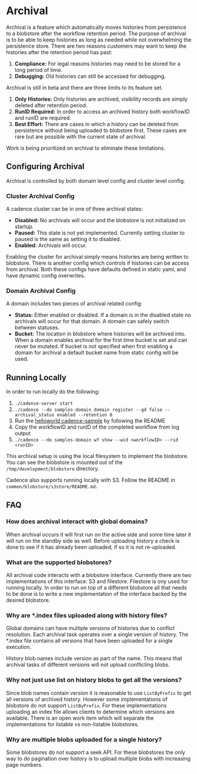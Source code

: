 # Archival

Archival is a feature which automatically moves histories from persistence to a blobstore after
the workflow retention period. The purpose of archival is to be able to keep histories as long as needed
while not overwhelming the persistence store. There are two reasons customers may want
to keep the histories after the retention period has past:
1. **Compliance:** For legal reasons histories may need to be stored for a long period of time.
2. **Debugging:** Old histories can still be accessed for debugging.

Archival is still in beta and there are three limits to its feature set.
1. **Only Histories:** Only histories are archived, visibility records are simply deleted after retention period.
2. **RunID Required:** In order to access an archived history both workflowID and runID are required.
2. **Best Effort:** There are cases in which a history can be deleted from persistence without
being uploaded to blobstore first. These cases are rare but are possible with the current state of archival.

Work is being prioritized on archival to eliminate these limitations.

## Configuring Archival

Archival is controlled by both domain level config and cluster level config. 

### Cluster Archival Config

A cadence cluster can be in one of three archival states:
  * **Disabled:** No archivals will occur and the blobstore is not initialized on startup.
  * **Paused:** This state is not yet implemented. Currently setting cluster to paused is the same as setting it to disabled.
  * **Enabled:** Archivals will occur.

Enabling the cluster for archival simply means histories are being written to blobstore. There is another
config which controls if histories can be access from archival. Both these configs have defaults defined in static yaml, and have dynamic config overwrites.

### Domain Archival Config

A domain includes two pieces of archival related config: 
  * **Status:** Either enabled or disabled. If a domain is in the disabled state no archivals will occur for that domain. 
  A domain can safely switch between statuses.
  * **Bucket:** The location in blobstore where histories will be archived into. When a domain enables archival
  for the first time bucket is set and can never be mutated. If bucket is not specified when first enabling
  a domain for archival a default bucket name from static config will be used.

## Running Locally

In order to run locally do the following:
1. `./cadence-server start`
2. `./cadence --do samples-domain domain register --gd false --archival_status enabled --retention 0`
3. Run the [helloworld cadence-sample](https://github.com/samarabbas/cadence-samples) by following the README
4. Copy the workflowID and runID of the completed workflow from log output
5. `./cadence --do samples-domain wf show --wid <workflowID> --rid <runID>`

This archival setup is using the local filesystem to implement the blobstore. You can see the blobstore is mounted
out of the `/tmp/development/blobstore` directory. 

Cadence also supports running locally with S3. Follow the README in `common/blobstore/s3store/README.md`.

## FAQ

### How does archival interact with global domains?
When archival occurs it will first run on the active side and some time later it will run on the standby side as well. 
Before uploading history a check is done to see if it has already been uploaded, if so it is not re-uploaded.

### What are the supported blobstores?
All archival code interacts with a blobstore interface. Currently there 
are two implementations of this interface: S3 and filestore. Filestore is ony used
for running locally. In order to run on top of a different blobstore all that needs
to be done is to write a new implementation of the interface backed by the desired blobstore.

### Why are *.index files uploaded along with history files?
Global domains can have multiple versions of histories due to conflict resolution. Each
archival task operates over a single version of history. The *.index file contains all versions that have been uploaded
for a single execution.

History blob names include version as part of the name. This means that archival tasks
of different versions will not upload conflicting blobs. 

### Why not just use list on history blobs to get all the versions?
Since blob names contain version it is reasonable to use ```ListByPrefix``` to get all 
versions of archived history. However some implementations of blobstore do not support ```ListByPrefix```.
For these implementations uploading an index file allows clients to determine which versions are available.
There is an open work item which will separate the implementations for listable vs non-listable blobstores.

### Why are multiple blobs uploaded for a single history?
Some blobstores do not support a seek API. For these blobstores the only way to do pagination over history is to upload multiple
blobs with increasing page numbers.